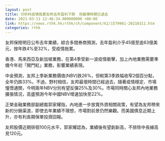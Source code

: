```yaml
---
layout: post
title: 分析料疫情拖累友邦去年盈利下跌　但最壞時期已過去
date: 2021-03-11 12:46:24.000000000 +08:00
link: https://news.rthk.hk/rthk/ch/component/k2/1579961-20210311.htm
categories: rthk
---
```


友邦保險明日公布去年業績，綜合多間券商預測，去年盈利介乎45億至逾63億美元，按年跌4%至32%，受疫情拖累。

香港、馬來西亞及新加坡業務，在第4季受新一波疫情衝擊，加上內地業務需要準備今年初「開門紅」業務，影響業績表現。

中金預測，友邦上季新業務價值(NBV)跌26%，但較第3季跌幅收窄2個百分點，全年仍跌33%。不過，野村相信，友邦最壞時間已經過去，隨著疫情穩定、市場憧憬通關，今明兩年NBV分別有望反彈25%及30%。市場同時關心友邦內地業務擴張情況，高盛預測今年中國NBV增速加快至22%。

正榮金融業務部副總裁郭家耀指，內地進一步放寬外資相關政策，有望為友邦帶來新的分銷渠道，即使去年業績不理想，市場對前景仍然樂觀。而美國債息近期上升，亦有利長期保單投資回報。

友邦股價近期徘徊100元水平，郭家耀認為，業績後有望創新高，不排除中長線高見120元。
